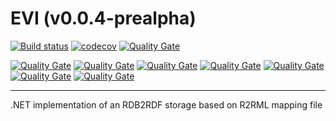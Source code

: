 EVI (v0.0.4-prealpha) 
================
[![Build status](https://ci.appveyor.com/api/projects/status/0occxl9nsbjcmkc2/branch/master?svg=true)](https://ci.appveyor.com/project/mchaloupka/dotnetr2rmlstore/branch/master) 
[![codecov](https://codecov.io/gh/mchaloupka/EVI/branch/master/graph/badge.svg)](https://codecov.io/gh/mchaloupka/EVI)
[![Quality Gate](https://sonarqube.com/api/badges/measure?key=EVI&metric=lines)](https://sonarqube.com/dashboard/index/EVI)

[![Quality Gate](https://sonarqube.com/api/badges/measure?key=EVI&metric=ncloc)](https://sonarqube.com/dashboard/index/EVI)
[![Quality Gate](https://sonarqube.com/api/badges/measure?key=EVI&metric=function_complexity)](https://sonarqube.com/dashboard/index/EVI)
[![Quality Gate](https://sonarqube.com/api/badges/measure?key=EVI&metric=duplicated_lines_density)](https://sonarqube.com/dashboard/index/EVI)
[![Quality Gate](https://sonarqube.com/api/badges/measure?key=EVI&metric=vulnerabilities)](https://sonarqube.com/dashboard/index/EVI)
[![Quality Gate](https://sonarqube.com/api/badges/measure?key=EVI&metric=bugs)](https://sonarqube.com/dashboard/index/EVI)
[![Quality Gate](https://sonarqube.com/api/badges/measure?key=EVI&metric=code_smells)](https://sonarqube.com/dashboard/index/EVI)
[![Quality Gate](https://sonarqube.com/api/badges/measure?key=EVI&metric=sqale_debt_ratio)](https://sonarqube.com/dashboard/index/EVI)

---

.NET implementation of an RDB2RDF storage based on R2RML mapping file
